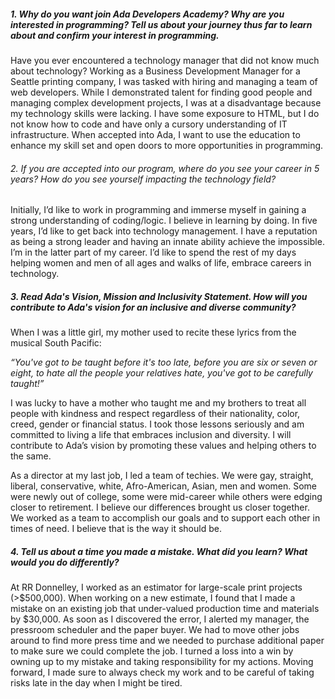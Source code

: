 ##### 1. Why do you want join Ada Developers Academy? Why are you interested in programming? Tell us about your journey thus far to learn about and confirm your interest in programming.
Have you ever encountered a technology manager that did not know much about technology?   Working as a Business Development Manager for a Seattle printing company, I was tasked with hiring and managing a team of web developers.  While I demonstrated talent for finding good people and managing complex development projects, I was at a disadvantage because my technology skills were lacking.  I have some exposure to HTML, but I do not know how to code and have only a cursory understanding of IT infrastructure.  When accepted into Ada, I want to use the education to enhance my skill set and open doors to more opportunities in programming.


###### 2. If you are accepted into our program, where do you see your career in 5 years? How do you see yourself impacting the technology field?
Initially, I’d like to work in programming and immerse myself in gaining a strong understanding of coding/logic.  I believe in learning by doing.  In five years, I’d like to get back into technology management.   I have a reputation as being a strong leader and having an innate ability achieve the impossible.  I’m in the latter part of my career. I’d like to spend the rest of my days helping women and men of all ages and walks of life, embrace careers in technology.  

##### 3. Read Ada's Vision, Mission and Inclusivity Statement. How will you contribute to Ada's vision for an inclusive and diverse community?

When I was a little girl, my mother used to recite these lyrics from the musical South Pacific:  

_“You've got to be taught before it's too late, before you are six or seven or eight, to hate all the people your relatives hate, you've got to be carefully taught!”_

I was lucky to have a mother who taught me and my brothers to treat all people with kindness and respect regardless of their nationality, color, creed, gender or financial status.  I took those lessons seriously and am committed to living a life that embraces inclusion and diversity.   I will contribute to Ada’s vision by promoting these values and helping others to the same.   

As a director at my last job, I led a team of techies.  We were gay, straight, liberal, conservative, white, Afro-American, Asian, men and women.  Some were newly out of college, some were mid-career while others were edging closer to retirement.  I believe our differences brought us closer together.  We worked as a team to accomplish our goals and to support each other in times of need.  I believe that is the way it should be.  

##### 4. Tell us about a time you made a mistake. What did you learn? What would you do differently?
At RR Donnelley, I worked as an estimator for large-scale print projects (>$500,000).  When working on a new estimate, I found that I made a mistake on an existing job that under-valued production time and materials by $30,000. As soon as I discovered the error, I alerted my manager, the pressroom scheduler and the paper buyer.  We had to move other jobs around to find more press time and we needed to purchase additional paper to make sure we could complete the job.  I turned a loss into a win by owning up to my mistake and taking responsibility for my actions.   Moving forward, I made sure to always check my work and to be careful of taking risks late in the day when I might be tired.  



